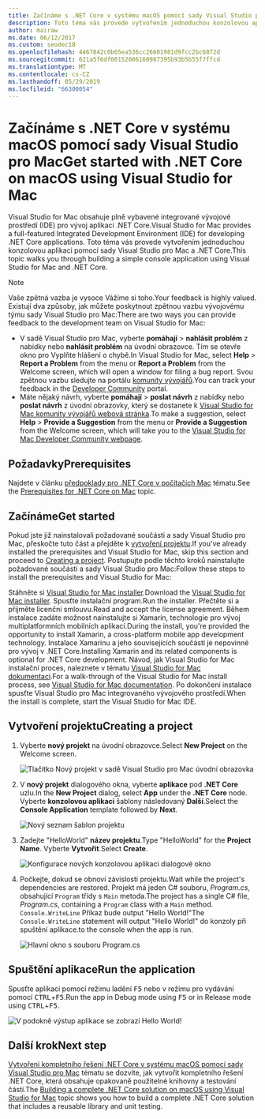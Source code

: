 ```yaml
---
title: Začínáme s .NET Core v systému macOS pomocí sady Visual Studio pro Mac
description: Toto téma vás provede vytvořením jednoduchou konzolovou aplikaci pomocí sady Visual Studio pro Mac a .NET Core.
author: mairaw
ms.date: 06/12/2017
ms.custom: seodec18
ms.openlocfilehash: 4467842c0b65ea536cc26601981d9fcc2bc68f2d
ms.sourcegitcommit: 621a5f6df00152006160987395b93b5b55f7ffcd
ms.translationtype: MT
ms.contentlocale: cs-CZ
ms.lasthandoff: 05/29/2019
ms.locfileid: "66300054"
---
```

# <a name="get-started-with-net-core-on-macos-using-visual-studio-for-mac"></a><span data-ttu-id="12d34-103">Začínáme s .NET Core v systému macOS pomocí sady Visual Studio pro Mac</span><span class="sxs-lookup"><span data-stu-id="12d34-103">Get started with .NET Core on macOS using Visual Studio for Mac</span></span>

<span data-ttu-id="12d34-104">Visual Studio for Mac obsahuje plně vybavené integrované vývojové prostředí (IDE) pro vývoj aplikací .NET Core.</span><span class="sxs-lookup"><span data-stu-id="12d34-104">Visual Studio for Mac provides a full-featured Integrated Development Environment (IDE) for developing .NET Core applications.</span></span> <span data-ttu-id="12d34-105">Toto téma vás provede vytvořením jednoduchou konzolovou aplikaci pomocí sady Visual Studio pro Mac a .NET Core.</span><span class="sxs-lookup"><span data-stu-id="12d34-105">This topic walks you through building a simple console application using Visual Studio for Mac and .NET Core.</span></span>

> [!NOTE]
> <span data-ttu-id="12d34-106">Vaše zpětná vazba je vysoce Vážíme si toho.</span><span class="sxs-lookup"><span data-stu-id="12d34-106">Your feedback is highly valued.</span></span> <span data-ttu-id="12d34-107">Existují dva způsoby, jak můžete poskytnout zpětnou vazbu vývojovému týmu sady Visual Studio pro Mac:</span><span class="sxs-lookup"><span data-stu-id="12d34-107">There are two ways you can provide feedback to the development team on Visual Studio for Mac:</span></span>
> * <span data-ttu-id="12d34-108">V sadě Visual Studio pro Mac, vyberte **pomáhají** > **nahlásit problém** z nabídky nebo **nahlásit problém** na úvodní obrazovce. Tím se otevře okno pro Vyplňte hlášení o chybě.</span><span class="sxs-lookup"><span data-stu-id="12d34-108">In Visual Studio for Mac, select **Help** > **Report a Problem** from the menu or **Report a Problem** from the Welcome screen, which will open a window for filing a bug report.</span></span> <span data-ttu-id="12d34-109">Svou zpětnou vazbu sledujte na portálu [komunity vývojářů](https://developercommunity.visualstudio.com/spaces/8/index.html).</span><span class="sxs-lookup"><span data-stu-id="12d34-109">You can track your feedback in the [Developer Community](https://developercommunity.visualstudio.com/spaces/8/index.html) portal.</span></span>
> * <span data-ttu-id="12d34-110">Máte nějaký návrh, vyberte **pomáhají** > **poslat návrh** z nabídky nebo **poslat návrh** z úvodní obrazovky, který se dostanete k [Visual Studio for Mac komunity vývojářů webová stránka](https://developercommunity.visualstudio.com/content/idea/post.html?space=41).</span><span class="sxs-lookup"><span data-stu-id="12d34-110">To make a suggestion, select **Help** > **Provide a Suggestion** from the menu or **Provide a Suggestion** from the Welcome screen, which will take you to the [Visual Studio for Mac Developer Community webpage](https://developercommunity.visualstudio.com/content/idea/post.html?space=41).</span></span>

## <a name="prerequisites"></a><span data-ttu-id="12d34-111">Požadavky</span><span class="sxs-lookup"><span data-stu-id="12d34-111">Prerequisites</span></span>

<span data-ttu-id="12d34-112">Najdete v článku [předpoklady pro .NET Core v počítačích Mac](../../core/macos-prerequisites.md) tématu.</span><span class="sxs-lookup"><span data-stu-id="12d34-112">See the [Prerequisites for .NET Core on Mac](../../core/macos-prerequisites.md) topic.</span></span>

## <a name="get-started"></a><span data-ttu-id="12d34-113">Začínáme</span><span class="sxs-lookup"><span data-stu-id="12d34-113">Get started</span></span>

<span data-ttu-id="12d34-114">Pokud jste již nainstalovali požadované součásti a sady Visual Studio pro Mac, přeskočte tuto část a přejděte k [vytvoření projektu](#creating-a-project).</span><span class="sxs-lookup"><span data-stu-id="12d34-114">If you've already installed the prerequisites and Visual Studio for Mac, skip this section and proceed to [Creating a project](#creating-a-project).</span></span> <span data-ttu-id="12d34-115">Postupujte podle těchto kroků nainstalujte požadované součásti a sady Visual Studio pro Mac:</span><span class="sxs-lookup"><span data-stu-id="12d34-115">Follow these steps to install the prerequisites and Visual Studio for Mac:</span></span>

<span data-ttu-id="12d34-116">Stáhněte si [Visual Studio for Mac installer](https://visualstudio.microsoft.com/vs/mac/?utm_medium=microsoft&utm_source=docs.microsoft.com&utm_campaign=inline+link).</span><span class="sxs-lookup"><span data-stu-id="12d34-116">Download the [Visual Studio for Mac installer](https://visualstudio.microsoft.com/vs/mac/?utm_medium=microsoft&utm_source=docs.microsoft.com&utm_campaign=inline+link).</span></span> <span data-ttu-id="12d34-117">Spusťte instalační program.</span><span class="sxs-lookup"><span data-stu-id="12d34-117">Run the installer.</span></span> <span data-ttu-id="12d34-118">Přečtěte si a přijměte licenční smlouvu.</span><span class="sxs-lookup"><span data-stu-id="12d34-118">Read and accept the license agreement.</span></span> <span data-ttu-id="12d34-119">Během instalace zadáte možnost nainstalujte si Xamarin, technologie pro vývoj multiplatformních mobilních aplikací.</span><span class="sxs-lookup"><span data-stu-id="12d34-119">During the install, you're provided the opportunity to install Xamarin, a cross-platform mobile app development technology.</span></span> <span data-ttu-id="12d34-120">Instalace Xamarinu a jeho souvisejících součástí je nepovinné pro vývoj v .NET Core.</span><span class="sxs-lookup"><span data-stu-id="12d34-120">Installing Xamarin and its related components is optional for .NET Core development.</span></span> <span data-ttu-id="12d34-121">Návod, jak Visual Studio for Mac instalační proces, naleznete v tématu [Visual Studio for Mac dokumentaci](/visualstudio/mac/).</span><span class="sxs-lookup"><span data-stu-id="12d34-121">For a walk-through of the Visual Studio for Mac install process, see [Visual Studio for Mac documentation](/visualstudio/mac/).</span></span> <span data-ttu-id="12d34-122">Po dokončení instalace spusťte Visual Studio pro Mac integrovaného vývojového prostředí.</span><span class="sxs-lookup"><span data-stu-id="12d34-122">When the install is complete, start the Visual Studio for Mac IDE.</span></span>

## <a name="creating-a-project"></a><span data-ttu-id="12d34-123">Vytvoření projektu</span><span class="sxs-lookup"><span data-stu-id="12d34-123">Creating a project</span></span>

1. <span data-ttu-id="12d34-124">Vyberte **nový projekt** na úvodní obrazovce.</span><span class="sxs-lookup"><span data-stu-id="12d34-124">Select **New Project** on the Welcome screen.</span></span>

   ![Tlačítko Nový projekt v sadě Visual Studio pro Mac úvodní obrazovka](./media/using-on-mac-vs/visual-studio-mac-new-project.png)

1. <span data-ttu-id="12d34-126">V **nový projekt** dialogového okna, vyberte **aplikace** pod **.NET Core** uzlu.</span><span class="sxs-lookup"><span data-stu-id="12d34-126">In the **New Project** dialog, select **App** under the **.NET Core** node.</span></span> <span data-ttu-id="12d34-127">Vyberte **konzolovou aplikaci** šablony následovaný **Další**.</span><span class="sxs-lookup"><span data-stu-id="12d34-127">Select the **Console Application** template followed by **Next**.</span></span>

   ![Nový seznam šablon projektu](./media/using-on-mac-vs/visual-studio-mac-new-dialog.png)

1. <span data-ttu-id="12d34-129">Zadejte "HelloWorld" **název projektu**.</span><span class="sxs-lookup"><span data-stu-id="12d34-129">Type "HelloWorld" for the **Project Name**.</span></span> <span data-ttu-id="12d34-130">Vyberte **Vytvořit**.</span><span class="sxs-lookup"><span data-stu-id="12d34-130">Select **Create**.</span></span>

   ![Konfigurace nových konzolovou aplikaci dialogové okno](./media/using-on-mac-vs/visual-studio-mac-new-options.png)

1. <span data-ttu-id="12d34-132">Počkejte, dokud se obnoví závislosti projektu.</span><span class="sxs-lookup"><span data-stu-id="12d34-132">Wait while the project's dependencies are restored.</span></span> <span data-ttu-id="12d34-133">Projekt má jeden C# souboru, *Program.cs*, obsahující `Program` třídy s `Main` metoda.</span><span class="sxs-lookup"><span data-stu-id="12d34-133">The project has a single C# file, *Program.cs*, containing a `Program` class with a `Main` method.</span></span> <span data-ttu-id="12d34-134">`Console.WriteLine` Příkaz bude output "Hello World!"</span><span class="sxs-lookup"><span data-stu-id="12d34-134">The `Console.WriteLine` statement will output "Hello World!"</span></span> <span data-ttu-id="12d34-135">do konzoly při spuštění aplikace.</span><span class="sxs-lookup"><span data-stu-id="12d34-135">to the console when the app is run.</span></span>

   ![Hlavní okno s souboru Program.cs](./media/using-on-mac-vs/visual-studio-mac-editor.png)

## <a name="run-the-application"></a><span data-ttu-id="12d34-137">Spuštění aplikace</span><span class="sxs-lookup"><span data-stu-id="12d34-137">Run the application</span></span>

<span data-ttu-id="12d34-138">Spusťte aplikaci pomocí režimu ladění <kbd>F5</kbd> nebo v režimu pro vydávání pomocí <kbd>CTRL</kbd>+<kbd>F5</kbd>.</span><span class="sxs-lookup"><span data-stu-id="12d34-138">Run the app in Debug mode using <kbd>F5</kbd> or in Release mode using <kbd>CTRL</kbd>+<kbd>F5</kbd>.</span></span>

![V podokně výstup aplikace se zobrazí Hello World!](./media/using-on-mac-vs/visual-studio-mac-output.png)

## <a name="next-step"></a><span data-ttu-id="12d34-140">Další krok</span><span class="sxs-lookup"><span data-stu-id="12d34-140">Next step</span></span>

<span data-ttu-id="12d34-141">[Vytvoření kompletního řešení .NET Core v systému macOS pomocí sady Visual Studio pro Mac](using-on-mac-vs-full-solution.md) tématu se dozvíte, jak vytvořit kompletního řešení .NET Core, která obsahuje opakovaně použitelné knihovny a testování částí.</span><span class="sxs-lookup"><span data-stu-id="12d34-141">The [Building a complete .NET Core solution on macOS using Visual Studio for Mac](using-on-mac-vs-full-solution.md) topic shows you how to build a complete .NET Core solution that includes a reusable library and unit testing.</span></span>
